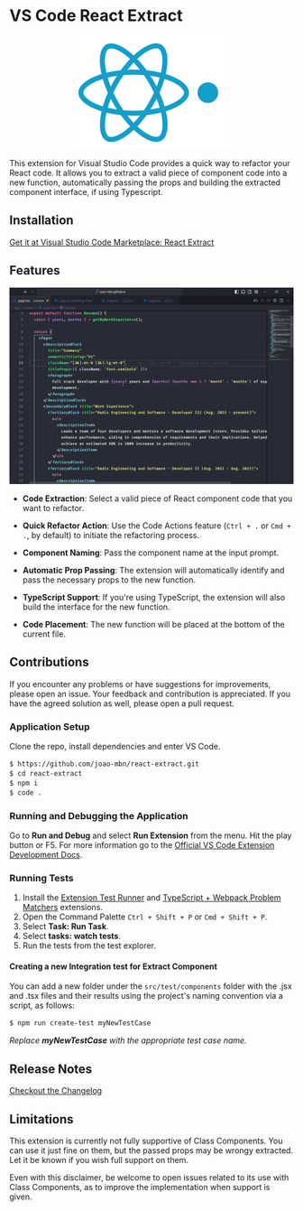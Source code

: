 # VS Code React Extract

<p align="center">
  <img src="./assets/logo.png" alt="extension-logo" />
</p>

This extension for Visual Studio Code provides a quick way to refactor your React code. It allows you to extract a valid piece of component code into a new function, automatically passing the props and building the extracted component interface, if using Typescript.

## Installation

[Get it at Visual Studio Code Marketplace: React Extract](https://marketplace.visualstudio.com/items?itemName=joao-mbn.react-extract)

## Features

![demo-image](./assets/extension-demo.gif)

- **Code Extraction**: Select a valid piece of React component code that you want to refactor.

- **Quick Refactor Action**: Use the Code Actions feature (`Ctrl + .` or `Cmd + .`, by default) to initiate the refactoring process.

- **Component Naming**: Pass the component name at the input prompt.

- **Automatic Prop Passing**: The extension will automatically identify and pass the necessary props to the new function.

- **TypeScript Support**: If you're using TypeScript, the extension will also build the interface for the new function.

- **Code Placement**: The new function will be placed at the bottom of the current file.

## Contributions

If you encounter any problems or have suggestions for improvements, please open an issue. Your feedback and contribution is appreciated. If you have the agreed solution as well, please open a pull request.

### Application Setup

Clone the repo, install dependencies and enter VS Code.

```sh
$ https://github.com/joao-mbn/react-extract.git
$ cd react-extract
$ npm i
$ code .
```

### Running and Debugging the Application

Go to **Run and Debug** and select **Run Extension** from the menu. Hit the play button or F5. For more information go to the [Official VS Code Extension Development Docs](https://code.visualstudio.com/api/get-started/your-first-extension).

### Running Tests

1. Install the [Extension Test Runner](https://marketplace.visualstudio.com/items?itemName=ms-vscode.extension-test-runner) and [TypeScript + Webpack Problem Matchers](https://marketplace.visualstudio.com/items?itemName=amodio.tsl-problem-matcher) extensions.
2. Open the Command Palette `Ctrl + Shift + P` or `Cmd + Shift + P`.
3. Select **Task: Run Task**.
4. Select **tasks: watch tests**.
5. Run the tests from the test explorer.

#### Creating a new Integration test for Extract Component

You can add a new folder under the `src/test/components` folder with the .jsx and .tsx files and their results using the project's naming convention via a script, as follows:

```sh
$ npm run create-test myNewTestCase
```

_Replace **myNewTestCase** with the appropriate test case name._

## Release Notes

[Checkout the Changelog](./CHANGELOG.md)

## Limitations

This extension is currently not fully supportive of Class Components. You can use it just fine on them, but the passed props may be wrongy extracted. Let it be known if you wish full support on them.

Even with this disclaimer, be welcome to open issues related to its use with Class Components, as to improve the implementation when support is given.

